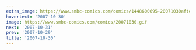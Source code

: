 ```yaml
---
extra_image: https://www.smbc-comics.com/comics/1448600695-20071030after.png
hovertext: '2007-10-30'
image: https://www.smbc-comics.com/comics/20071030.gif
next: '2007-10-31'
prev: '2007-10-29'
title: '2007-10-30'
---
```

